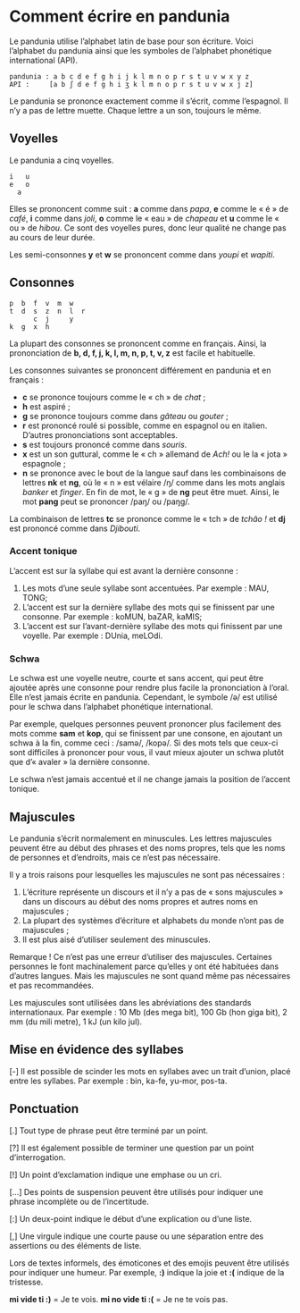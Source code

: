 Comment écrire en pandunia
==========================

Le pandunia utilise l’alphabet latin de base pour son écriture. Voici l’alphabet du pandunia ainsi que les symboles de l’alphabet phonétique international (API).

    pandunia : a b c d e f g h i j k l m n o p r s t u v w x y z
    API :     [a b ʃ d e f g h i ʒ k l m n o p r s t u v w x j z]

Le pandunia se prononce exactement comme il s’écrit, comme l’espagnol. Il n’y a pas de lettre muette. Chaque lettre a un son, toujours le même.



Voyelles
--------

Le pandunia a cinq voyelles.

    i   u
    e   o
      a

Elles se prononcent comme suit : **a** comme dans _papa_, **e** comme le « é » de _café_, **i** comme dans _joli_, **o** comme le « eau » de _chapeau_ et **u** comme le « ou » de  _hibou_. Ce sont des voyelles pures, donc leur qualité ne change pas au cours de leur durée.

Les semi-consonnes **y** et **w** se prononcent comme dans _youpi_ et _wapiti_.


Consonnes
---------

    p  b  f  v  m  w
    t  d  s  z  n  l  r
          c  j     y
    k  g  x  h

La plupart des consonnes se prononcent comme en français. Ainsi, la prononciation de **b, d, f, j, k, l, m, n, p, t, v, z** est facile et habituelle.

Les consonnes suivantes se prononcent différement en pandunia et en français :

- **c** se prononce toujours comme le « ch » de _chat_ ;
- **h** est aspiré ;
- **g** se prononce toujours comme dans _gâteau_ ou _gouter_ ;
- **r** est prononcé roulé si possible, comme en espagnol ou en italien. D’autres prononciations sont acceptables.
- **s** est toujours prononcé comme dans _souris_. 
- **x** est un son guttural, comme le « ch » allemand de _Ach!_ ou le la « jota » espagnole ;
- **n** se prononce avec le bout de la langue sauf dans les combinaisons de lettres **nk** et **ng**, où le « n » est vélaire /ŋ/ comme dans les mots anglais _banker_ et _finger_. En fin de mot, le « g » de **ng** peut être muet. Ainsi, le mot **pang** peut se prononcer /paŋ/ ou /paŋg/.

La combinaison de lettres **tc** se prononce comme le « tch » de _tchâo !_ et **dj** est prononcé comme dans _Djibouti_.


### Accent tonique

L’accent est sur la syllabe qui est avant la dernière consonne :

1. Les mots d’une seule syllabe sont accentuées. Par exemple : MAU, TONG;
2. L’accent est sur la dernière syllabe des mots qui se finissent par une consonne. Par exemple : koMUN, baZAR, kaMIS;
3. L’accent est sur l’avant-dernière syllabe des mots qui finissent par une voyelle. Par exemple : DUnia, meLOdi.


### Schwa

Le schwa est une voyelle neutre, courte et sans accent, qui peut être ajoutée après une consonne pour rendre plus facile la prononciation à l’oral. Elle n’est jamais écrite en pandunia. Cependant, le symbole /ə/ est utilisé pour le schwa dans l’alphabet phonétique international.

Par exemple, quelques personnes peuvent prononcer plus facilement des mots comme  **sam** et **kop**, qui se finissent par une consone, en ajoutant un schwa à la fin, comme ceci : /samə/, /kopə/. Si des mots tels que ceux-ci sont difficiles à prononcer pour vous, il vaut mieux ajouter un schwa plutôt que d’« avaler » la dernière consonne.

Le schwa n’est jamais accentué et il ne change jamais la position de l’accent tonique.


## Majuscules

Le pandunia s’écrit normalement en minuscules. Les lettres majuscules peuvent être au début des phrases et des noms propres, tels que les noms de personnes et d’endroits, mais ce n’est pas nécessaire.

Il y a trois raisons pour lesquelles les majuscules ne sont pas nécessaires :

1. L’écriture représente un discours et il n’y a pas de « sons majuscules » dans un discours au début des noms propres et autres noms en majuscules ;
2. La plupart des systèmes d’écriture et alphabets du monde n’ont pas de majuscules ;
3. Il est plus aisé d’utiliser seulement des minuscules.

Remarque ! Ce n’est pas une erreur d’utiliser des majuscules. Certaines personnes le font machinalement parce qu’elles y ont été habituées dans d’autres langues. Mais les majuscules ne sont quand même pas nécessaires et pas recommandées.

Les majuscules sont utilisées dans les abréviations des standards internationaux. Par exemple : 10 Mb (des mega bit), 100 Gb (hon giga bit), 2 mm (du mili metre), 1 kJ (un kilo jul).


## Mise en évidence des syllabes

[-] Il est possible de scinder les mots en syllabes avec un trait d’union, placé entre les syllabes. Par exemple : bin, ka-fe, yu-mor, pos-ta.


## Ponctuation

[.] Tout type de phrase peut être terminé par un point.

[?] Il est également possible de terminer une question par un point d’interrogation.

[!] Un point d’exclamation indique une emphase ou un cri.

[…] Des points de suspension peuvent être utilisés pour indiquer une phrase incomplète ou de l’incertitude.

[:] Un deux-point indique le début d’une explication ou d’une liste.

[,] Une virgule indique une courte pause ou une séparation entre des assertions ou des éléments de liste.

Lors de textes informels, des émoticones et des emojis peuvent être utilisés pour indiquer une humeur. Par exemple,  **:)** indique la joie et **:(** indique de la tristesse.

**mi vide ti :)** = Je te vois.
**mi no vide ti :(** = Je ne te vois pas.
